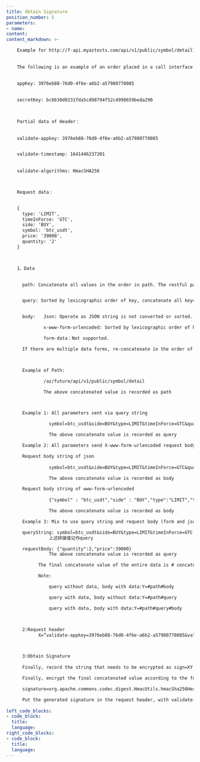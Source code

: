 ```yaml
---
title: Obtain Signature
position_number: 5
parameters:
- name:
content:
content_markdown: >-

    Example for http://f-api.myaztests.com/api/v1/public/symbol/detail?symbol=btc_usdt
    
    
    The following is an example of an order placed in a call interface using echo openssl and curl tools in a Linux bash environment. Appkey, secret for demonstration purposes only:
    
    
    appKey: 3976eb88-76d0-4f6e-a6b2-a57980770085
    

    secretKey: bc6630d0231fda5cd98794f52c4998659beda290
    


    Partial data of Header：
    
    
    validate-appkey: 3976eb88-76d0-4f6e-a6b2-a57980770085


    validate-timestamp: 1641446237201
    
    
    validate-algorithms: HmacSHA256



    Request data：


    {
      type: 'LIMIT',
      timeInForce: 'GTC',
      side: 'BUY',
      symbol: 'btc_usdt',
      price: '39000',
      quantity: '2'
    }



    1、Data

    
      path: Concatenate all values in the order in path. The restful path in the form of /test/{var1}/{var2}/ will be spliced according to the actual parameters filled in, for example: /sign/test/bb/aa


      query: Sorted by lexicographic order of key, concatenate all key=value. Example: userName=dfdfdf&password=ggg


      body:   Json: Operate as JSON string is not converted or sorted.

              x-www-form-urlencoded: Sorted by lexicographic order of key, concatenate all key=value. Example: userName=dfdfdf&password=ggg　

              form-data：Not supported.

      If there are multiple data forms, re-concatenate in the order of path, query, and body to obtain the concatenate value of all data.



      Example of Path:

              /az/future/api/v1/public/symbol/detail

              The above concatenated value is recorded as path



      Example 1: All parameters sent via query string

                symbol=btc_usdt&side=BUY&type=LIMIT&timeInForce=GTC&quantity=1&price=0.1

                The above concatenate value is recorded as query

      Example 2: All parameters send X-www-form-urlencoded request body string via the request body

      Request body string of json
      
                symbol=btc_usdt&side=BUY&type=LIMIT&timeInForce=GTC&quantity=1&price=0.1

                The above concatenate value is recorded as body

      Request body string of www-form-urlencoded
      
                {"symbol" : "btc_usdt","side" : "BUY","type":"LIMIT","timeInForce":"GTC","quantity":2,"price":39000}

                The above concatenate value is recorded as body

      Example 3: Mix to use query string and request body (form and json format)

      queryString: symbol=btc_usdt&side=BUY&type=LIMIT&timeInForce=GTC
                上述拼接值记作query

      requestBody: {"quantity":2,"price":39000}
                The above concatenate value is recorded as query

            The final concatenate value of the entire data is # concatenated with path, query, and body and form #path, #query, and #body. The finalconcatenate value is recorded asY=#path#query#body。

            Note:

                query without data, body with data:Y=#path#body

                query with data, body without data:Y=#path#query

                query with data, body with data:Y=#path#query#body



      2:Request header
            X=”validate-appkey=3976eb88-76d0-4f6e-a6b2-a57980770085&validate-timestamp=1641446237201”



      3:Obtain Signature
      
      Finally, record the string that needs to be encrypted as sign=XY

      Finally, encrypt the final concatenated value according to the following method to obtain a signature.

      signature=org.apache.commons.codec.digest.HmacUtils.hmacSha256Hex(secretkey, sign);

      Put the generated signature in the request header, with validate-signature as the key and singature as the value.
      
left_code_blocks:
- code_block:
  title:
  language:
right_code_blocks:
- code_block:
  title:
  language:
---
```

